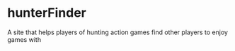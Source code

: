 # hunterFinder
A site that helps players of hunting action games find other players to enjoy games with
